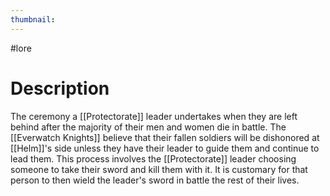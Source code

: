 ```yaml
---
thumbnail:
---
```

#lore
# Description
The ceremony a [[Protectorate]] leader undertakes when they are left behind after the majority of their men and women die in battle. The [[Everwatch Knights]] believe that their fallen soldiers will be dishonored at [[Helm]]'s side unless they have their leader to guide them and continue to lead them. This process involves the [[Protectorate]] leader choosing someone to take their sword and kill them with it. It is customary for that person to then wield the leader's sword in battle the rest of their lives.